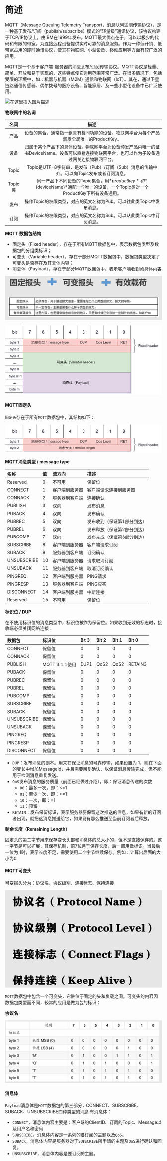 # 简述

MQTT（Message Queuing Telemetry Transport，消息队列遥测传输协议），是一种基于发布/订阅（publish/subscribe）模式的“轻量级”通讯协议，该协议构建于TCP/IP协议上，由IBM在1999年发布。MQTT最大优点在于，可以以极少的代码和有限的带宽，为连接远程设备提供实时可靠的消息服务。作为一种低开销、低带宽占用的即时通讯协议，使其在物联网、小型设备、移动应用等方面有较广泛的应用。

MQTT是一个基于客户端-服务器的消息发布/订阅传输协议。MQTT协议是轻量、简单、开放和易于实现的，这些特点使它适用范围非常广泛。在很多情况下，包括受限的环境中，如：机器与机器（M2M）通信和物联网（IoT）。其在，通过卫星链路通信传感器、偶尔拨号的医疗设备、智能家居、及一些小型化设备中已广泛使用。

![在这里插入图片描述](MQTT.assets/watermark,type_ZmFuZ3poZW5naGVpdGk,shadow_10,text_aHR0cHM6Ly9ibG9nLmNzZG4ubmV0L3FxXzI4ODc3MTI1,size_16,color_FFFFFF,t_70#pic_center.png)

**物联网中的名词**

| **名词** |                           **描述**                           |
| :------: | :----------------------------------------------------------: |
|   产品   | 设备的集合，通常指一组具有相同功能的设备。物联网平台为每个产品颁发全局唯一的ProductKey。 |
|   设备   | 归属于某个产品下的具体设备。物联网平台为设备颁发产品内唯一的证书DeviceName。设备可以直接连接物联网平台，也可以作为子设备通过网关连接物联网平台。 |
|  Topic   | Topic是UTF-8字符串，是发布（Pub）/订阅（Sub）消息的传输中介。可以向Topic发布或者订阅消息。 |
| Topic类  | 同一产品下不同设备的Topic集合，用*${productkey}*和*${deviceName}*通配一个唯一的设备，一个Topic类对一个ProductKey下所有设备通用。 |
|   发布   | 操作Topic的权限类型，对应的英文名称为Pub。可以往此类Topic中发布消息。 |
|   订阅   | 操作Topic的权限类型，对应的英文名称为Sub。可以从此类Topic中订阅消息。 |

**MQTT 数据包结构**

* 固定头（Fixed header），存在于所有MQTT数据包中，表示数据包类型及数据包的分组类标识；
* 可变头（Variable header），存在于部分MQTT数据包中，数据包类型决定了可变头是否存在及其具体内容；
* 消息体（Payload），存在于部分MQTT数据包中，表示客户端收到的具体内容

![41a64e39df962527fa775a07cc9e2bc](MQTT.assets/41a64e39df962527fa775a07cc9e2bc.png)

![img](MQTT.assets/bead03d52096eca7366e94c5dc43ca29.png)

#### MQTT固定头

`固定头`存在于所有`MQTT`数据包中，其结构如下：

![img](MQTT.assets/1aee540639d1b9348ec28952fa4416b3.png)

**MQTT消息类型 / message type**

| 名称        | 值   | 流方向         | 描述                        |
| :---------- | :--- | :------------- | :-------------------------- |
| Reserved    | 0    | 不可用         | 保留位                      |
| CONNECT     | 1    | 客户端到服务器 | 客户端请求连接到服务器      |
| CONNACK     | 2    | 服务器到客户端 | 连接确认                    |
| PUBLISH     | 3    | 双向           | 发布消息                    |
| PUBACK      | 4    | 双向           | 发布确认                    |
| PUBREC      | 5    | 双向           | 发布收到（保证第1部分到达） |
| PUBREL      | 6    | 双向           | 发布释放（保证第2部分到达） |
| PUBCOMP     | 7    | 双向           | 发布完成（保证第3部分到达） |
| SUBSCRIBE   | 8    | 客户端到服务器 | 客户端请求订阅              |
| SUBACK      | 9    | 服务器到客户端 | 订阅确认                    |
| UNSUBSCRIBE | 10   | 客户端到服务器 | 请求取消订阅                |
| UNSUBACK    | 11   | 服务器到客户端 | 取消订阅确认                |
| PINGREQ     | 12   | 客户端到服务器 | PING请求                    |
| PINGRESP    | 13   | 服务器到客户端 | PING应答                    |
| DISCONNECT  | 14   | 客户端到服务器 | 中断连接                    |
| Reserved    | 15   | 不可用         | 保留位                      |

**标识位 / DUP**

在不使用标识位的消息类型中，标识位被作为保留位。如果收到无效的标志时，接收端必须关闭网络连接：

| 数据包      | 标识位         | Bit 3 | Bit 2 | Bit 1 | Bit 0   |
| :---------- | :------------- | :---- | :---- | :---- | :------ |
| CONNECT     | 保留位         | 0     | 0     | 0     | 0       |
| CONNACK     | 保留位         | 0     | 0     | 0     | 0       |
| PUBLISH     | MQTT 3.1.1使用 | DUP1  | QoS2  | QoS2  | RETAIN3 |
| PUBACK      | 保留位         | 0     | 0     | 0     | 0       |
| PUBREC      | 保留位         | 0     | 0     | 0     | 0       |
| PUBREL      | 保留位         | 0     | 0     | 0     | 0       |
| PUBCOMP     | 保留位         | 0     | 0     | 0     | 0       |
| SUBSCRIBE   | 保留位         | 0     | 0     | 0     | 0       |
| SUBACK      | 保留位         | 0     | 0     | 0     | 0       |
| UNSUBSCRIBE | 保留位         | 0     | 0     | 0     | 0       |
| UNSUBACK    | 保留位         | 0     | 0     | 0     | 0       |
| PINGREQ     | 保留位         | 0     | 0     | 0     | 0       |
| PINGRESP    | 保留位         | 0     | 0     | 0     | 0       |
| DISCONNECT  | 保留位         | 0     | 0     | 0     | 0       |

- `DUP`：发布消息的副本。用来在保证消息的可靠传输，如果设置为 1，则在下面的变长中增加MessageId，并且需要回复确认，以保证消息传输完成，但不能用于检测消息重复发送。
- `QoS`发布消息的服务质量（前面已经做过介绍），即：保证消息传递的次数
  - `00`：最多一次，即：<=1
  - `01`：至少一次，即：>=1
  - `10`：一次，即：=1
  - `11`：预留
- `RETAIN`：发布保留标识，表示服务器要保留这次推送的信息，如果有新的订阅者出现，就把这消息推送给它，如果设有那么推送至当前订阅者后释放。

**剩余长度（Remaining Length）**

固定头的第二字节用来保存变长头部和消息体的总大小的，但不是直接保存的。这一字节是可以扩展，其保存机制，前7位用于保存长度，后一部用做标识。当最后一位为 1时，表示长度不足，需要使用二个字节继续保存。例如：计算出后面的大小为0

#### MQTT可变头

可变报头分为：协议名、协议级别、连接标志、保持连接

![1696393998506](MQTT.assets/1696393998506.png)

`MQTT`数据包中包含一个可变头，它驻位于固定的头和负载之间。可变头的内容因数据包类型而不同，较常的应用是做为包的标识：

**协议名**

![1696394101544](MQTT.assets/1696394101544.png)

#### 消息体

`Payload`消息体是`MQTT`数据包的第三部分，CONNECT、SUBSCRIBE、SUBACK、UNSUBSCRIBE四种类型的消息 有消息体：

- `CONNECT`，消息体内容主要是：客户端的ClientID、订阅的Topic、Message以及用户名和密码
- `SUBSCRIBE`，消息体内容是一系列的要订阅的主题以及`QoS`。
- `SUBACK`，消息体内容是服务器对于`SUBSCRIBE`所申请的主题及`QoS`进行确认和回复。
- `UNSUBSCRIBE`，消息体内容是要订阅的主题。